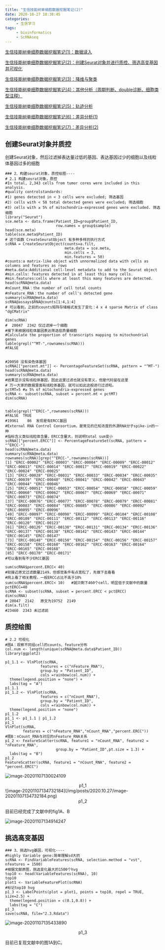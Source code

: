```yaml
---
title: "生信技能树单细胞数据挖掘笔记(2)"
date: 2020-10-27 18:38:45
categories:
     - 生信学习
tags:
     - bioinformatics
     - ScRNAseq
---
```


[生信技能树单细胞数据挖掘笔记(1)：数据读入](https://www.zhouxiaozhao.cn/2020/10/24/ScRNAseq(7)/)

[生信技能树单细胞数据挖掘笔记(2)：创建Seurat对象并进行质控、筛选高变基因并可视化](https://www.zhouxiaozhao.cn/2020/10/27/ScRNAseq(8)/)

[生信技能树单细胞数据挖掘笔记(3)：降维与聚类](https://www.zhouxiaozhao.cn/2020/10/29/ScRNAseq(9)/)

[生信技能树单细胞数据挖掘笔记(4)：其他分析（周期判断、double诊断、细胞类型注释）](https://www.zhouxiaozhao.cn/2020/10/31/ScRNAseq(10)/)

[生信技能树单细胞数据挖掘笔记(5)：轨迹分析](https://www.zhouxiaozhao.cn/2020/11/03/ScRNAseq(11)/)

[生信技能树单细胞数据挖掘笔记(6)：差异分析(1)](https://www.zhouxiaozhao.cn/2020/11/05/ScRNAseq(12)/)

[生信技能树单细胞数据挖掘笔记(7)：差异分析(2)](https://www.zhouxiaozhao.cn/2020/11/07/ScRNAseq(13)/)

## 创建Seurat对象并质控

创建Seurat对象，然后过滤掉表达量过低的基因、表达基因过少的细胞以及线粒体基因过多的细胞

```
### 2、构建seurat对象，质控绘图----
# 2.1 构建seurat对象，质控
#In total, 2,343 cells from tumor cores were included in this analysis.
#quality controlstandards:
#1) genes detected in < 3 cells were excluded; 筛选基因
#2) cells with < 50 total detected genes were excluded; 筛选细胞
#3) cells with ≥ 5% of mitochondria-expressed genes were excluded. 筛选细胞
library("Seurat")
sce.meta <- data.frame(Patient_ID=group$Patient_ID,
                       row.names = group$sample)
head(sce.meta)
table(sce.meta$Patient_ID)
# 这个函数 CreateSeuratObject 有多种多样的执行方式
scRNA = CreateSeuratObject(counts=a.filt,
                           meta.data = sce.meta,
                           min.cells = 3,
                           min.features = 50)
#counts:a matrix-like object with unnormalized data with cells as columns and features as rows
#meta.data:Additional cell-level metadata to add to the Seurat object
#min.cells: features detected in at least this many cells.
#min.features:cells where at least this many features are detected.
head(scRNA@meta.data)
#nCount_RNA：the number of cell total counts
#nFeature_RNA：the number of cell's detected gene
summary(scRNA@meta.data)
scRNA@assays$RNA@counts[1:4,1:4]
# 可以看到，之前的counts矩阵存储格式发生了变化：4 x 4 sparse Matrix of class "dgCMatrix"

dim(scRNA)
#  20047  2342 仅过滤掉一个细胞
#接下来根据线粒体基因表达筛选低质量细胞
#Calculate the proportion of transcripts mapping to mitochondrial genes
table(grepl("^MT-",rownames(scRNA)))
#FALSE


#20050 没有染色体基因
scRNA[["percent.mt"]] <- PercentageFeatureSet(scRNA, pattern = "^MT-")
head(scRNA@meta.data)
summary(scRNA@meta.data)
#结果显示没有线粒体基因，因此这里过滤也就没有意义，但是代码留在这里
# 万一大家的数据里面有线粒体基因，就可以如此这般进行过滤啦。
pctMT=5 #≥ 5% of mitochondria-expressed genes
scRNA <- subset(scRNA, subset = percent.mt < pctMT)
dim(scRNA)


table(grepl("^ERCC-",rownames(scRNA)))
#FALSE  TRUE
#19961    86  发现是有ERCC基因
#External RNA Control Consortium，是常见的已知浓度的外源RNA分子spike-in的一种
#指标含义类似线粒体含量，ERCC含量大，则说明total sum变小
scRNA[["percent.ERCC"]] <- PercentageFeatureSet(scRNA, pattern = "^ERCC-")
head(scRNA@meta.data)
summary(scRNA@meta.data)
rownames(scRNA)[grep("^ERCC-",rownames(scRNA))]
[1] "ERCC-00002" "ERCC-00003" "ERCC-00004" "ERCC-00009" "ERCC-00012" "ERCC-00013" "ERCC-00014" "ERCC-00017" "ERCC-00019" "ERCC-00022" "ERCC-00024" "ERCC-00025"
[13] "ERCC-00028" "ERCC-00031" "ERCC-00033" "ERCC-00034" "ERCC-00035" "ERCC-00039" "ERCC-00040" "ERCC-00041" "ERCC-00042" "ERCC-00043" "ERCC-00044" "ERCC-00046"
[25] "ERCC-00051" "ERCC-00053" "ERCC-00054" "ERCC-00058" "ERCC-00059" "ERCC-00060" "ERCC-00062" "ERCC-00067" "ERCC-00069" "ERCC-00071" "ERCC-00073" "ERCC-00074"
[37] "ERCC-00076" "ERCC-00077" "ERCC-00078" "ERCC-00079" "ERCC-00081" "ERCC-00083" "ERCC-00084" "ERCC-00085" "ERCC-00086" "ERCC-00092" "ERCC-00095" "ERCC-00096"
[49] "ERCC-00097" "ERCC-00098" "ERCC-00099" "ERCC-00104" "ERCC-00108" "ERCC-00109" "ERCC-00111" "ERCC-00112" "ERCC-00113" "ERCC-00116" "ERCC-00120" "ERCC-00123"
[61] "ERCC-00126" "ERCC-00130" "ERCC-00131" "ERCC-00134" "ERCC-00136" "ERCC-00137" "ERCC-00138" "ERCC-00142" "ERCC-00143" "ERCC-00144" "ERCC-00145" "ERCC-00147"
[73] "ERCC-00148" "ERCC-00150" "ERCC-00154" "ERCC-00156" "ERCC-00157" "ERCC-00158" "ERCC-00160" "ERCC-00162" "ERCC-00163" "ERCC-00164" "ERCC-00165" "ERCC-00168"
[85] "ERCC-00170" "ERCC-00171"
#可以看到有不少ERCC基因

sum(scRNA$percent.ERCC< 40)
#较接近原文过滤数量2149，但感觉条件有点宽松了，先做下去看看
#网上看了相关教程，一般ERCC占比不高于10%
sum(scRNA$percent.ERCC< 10)   #就只剩下460个cell，明显低于文献中的数量
pctERCC=40
scRNA <- subset(scRNA, subset = percent.ERCC < pctERCC)
dim(scRNA)
# 20047  2142   原文为19752  2149
dim(a.filt)
#23460  2343 未过滤前
```

## 质控绘图

```
# 2.2 可视化
#图A：观察不同组cell的counts、feature分布
col.num <- length(unique(scRNA@meta.data$Patient_ID))
library(ggplot2)

p1_1.1 <- VlnPlot(scRNA,
                features = c("nFeature_RNA"),
                group.by = "Patient_ID",
                cols =rainbow(col.num)) +
  theme(legend.position = "none") +
  labs(tag = "A")
p1_1.1
p1_1.2 <- VlnPlot(scRNA,
                features = c("nCount_RNA"),
                group.by = "Patient_ID",
                cols =rainbow(col.num)) +
  theme(legend.position = "none")
p1_1.2
p1_1 <- p1_1.1 | p1_1.2
p1_1
VlnPlot(scRNA,
        features = c("nFeature_RNA","nCount_RNA","percent.ERCC"))
#图B：nCount_RNA与对应的nFeature_RNA关系
p1_2 <- FeatureScatter(scRNA, feature1 = "nCount_RNA", feature2 = "nFeature_RNA",
                       group.by = "Patient_ID",pt.size = 1.3) +
  labs(tag = "B")
p1_2
FeatureScatter(scRNA, feature1 = "nCount_RNA", feature2 = "percent.ERCC")
```

![image-20201107130024109](/img/posts/2020.10.27/image-20201107130024109.png)

<center>
    p1_1
</center>
![image-20201107134732184](/img/posts/2020.10.27/image-20201107134732184.png)

<center>
      p1_2
</center>

目前已经完成了文献中的fig1A、B

![image-20201107134914247](/img/posts/2020.10.27/image-20201107134914247.png)



## 挑选高变基因

```
### 3、挑选hvg基因，可视化----
#highly Variable gene:简单理解sd大的
scRNA <- FindVariableFeatures(scRNA, selection.method = "vst", nfeatures = 1500)
#根据文献原图，挑选变化最大的1500个hvg
top10 <- head(VariableFeatures(scRNA), 10)
top10
plot1 <- VariableFeaturePlot(scRNA)
#标记top10 hvg
p1_3 <- LabelPoints(plot = plot1, points = top10, repel = TRUE, size=2.5) +
  theme(legend.position = c(0.1,0.8)) +
  labs(tag = "C")
p1_3
save(scRNA, file="2.3.Rdata")
```

![image-20201107135433890](/img/posts/2020.10.27/image-20201107135433890.png)

<center>
    p1_3
</center>

目前已复现文献中的图1A到C。
